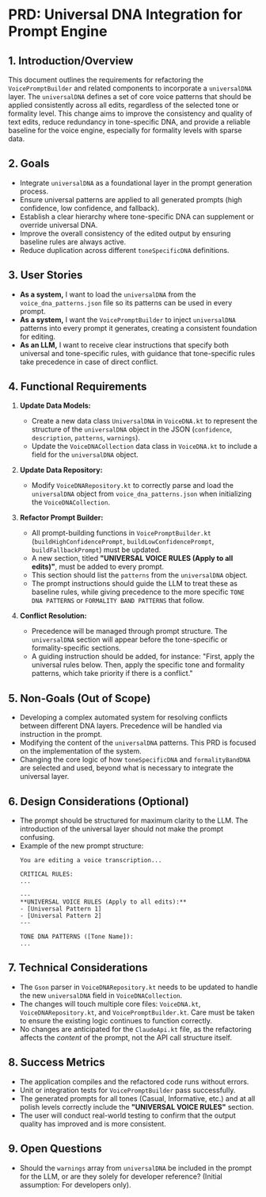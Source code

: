 # PRD: Universal DNA Integration for Prompt Engine

## 1. Introduction/Overview

This document outlines the requirements for refactoring the `VoicePromptBuilder` and related components to incorporate a `universalDNA` layer. The `universalDNA` defines a set of core voice patterns that should be applied consistently across all edits, regardless of the selected tone or formality level. This change aims to improve the consistency and quality of text edits, reduce redundancy in tone-specific DNA, and provide a reliable baseline for the voice engine, especially for formality levels with sparse data.

## 2. Goals

-   Integrate `universalDNA` as a foundational layer in the prompt generation process.
-   Ensure universal patterns are applied to all generated prompts (high confidence, low confidence, and fallback).
-   Establish a clear hierarchy where tone-specific DNA can supplement or override universal DNA.
-   Improve the overall consistency of the edited output by ensuring baseline rules are always active.
-   Reduce duplication across different `toneSpecificDNA` definitions.

## 3. User Stories

-   **As a system,** I want to load the `universalDNA` from the `voice_dna_patterns.json` file so its patterns can be used in every prompt.
-   **As a system,** I want the `VoicePromptBuilder` to inject `universalDNA` patterns into every prompt it generates, creating a consistent foundation for editing.
-   **As an LLM,** I want to receive clear instructions that specify both universal and tone-specific rules, with guidance that tone-specific rules take precedence in case of direct conflict.

## 4. Functional Requirements

1.  **Update Data Models:**
    -   Create a new data class `UniversalDNA` in `VoiceDNA.kt` to represent the structure of the `universalDNA` object in the JSON (`confidence`, `description`, `patterns`, `warnings`).
    -   Update the `VoiceDNACollection` data class in `VoiceDNA.kt` to include a field for the `universalDNA` object.

2.  **Update Data Repository:**
    -   Modify `VoiceDNARepository.kt` to correctly parse and load the `universalDNA` object from `voice_dna_patterns.json` when initializing the `VoiceDNACollection`.

3.  **Refactor Prompt Builder:**
    -   All prompt-building functions in `VoicePromptBuilder.kt` (`buildHighConfidencePrompt`, `buildLowConfidencePrompt`, `buildFallbackPrompt`) must be updated.
    -   A new section, titled **"UNIVERSAL VOICE RULES (Apply to all edits)"**, must be added to every prompt.
    -   This section should list the `patterns` from the `universalDNA` object.
    -   The prompt instructions should guide the LLM to treat these as baseline rules, while giving precedence to the more specific `TONE DNA PATTERNS` or `FORMALITY BAND PATTERNS` that follow.

4.  **Conflict Resolution:**
    -   Precedence will be managed through prompt structure. The `universalDNA` section will appear before the tone-specific or formality-specific sections.
    -   A guiding instruction should be added, for instance: "First, apply the universal rules below. Then, apply the specific tone and formality patterns, which take priority if there is a conflict."

## 5. Non-Goals (Out of Scope)

-   Developing a complex automated system for resolving conflicts between different DNA layers. Precedence will be handled via instruction in the prompt.
-   Modifying the content of the `universalDNA` patterns. This PRD is focused on the implementation of the system.
-   Changing the core logic of how `toneSpecificDNA` and `formalityBandDNA` are selected and used, beyond what is necessary to integrate the universal layer.

## 6. Design Considerations (Optional)

-   The prompt should be structured for maximum clarity to the LLM. The introduction of the universal layer should not make the prompt confusing.
-   Example of the new prompt structure:
    ```
    You are editing a voice transcription...

    CRITICAL RULES:
    ...

    ---
    **UNIVERSAL VOICE RULES (Apply to all edits):**
    - [Universal Pattern 1]
    - [Universal Pattern 2]
    ---

    TONE DNA PATTERNS ([Tone Name]):
    ...
    ```

## 7. Technical Considerations

-   The `Gson` parser in `VoiceDNARepository.kt` needs to be updated to handle the new `universalDNA` field in `VoiceDNACollection`.
-   The changes will touch multiple core files: `VoiceDNA.kt`, `VoiceDNARepository.kt`, and `VoicePromptBuilder.kt`. Care must be taken to ensure the existing logic continues to function correctly.
-   No changes are anticipated for the `ClaudeApi.kt` file, as the refactoring affects the *content* of the prompt, not the API call structure itself.

## 8. Success Metrics

-   The application compiles and the refactored code runs without errors.
-   Unit or integration tests for `VoicePromptBuilder` pass successfully.
-   The generated prompts for all tones (Casual, Informative, etc.) and at all polish levels correctly include the **"UNIVERSAL VOICE RULES"** section.
-   The user will conduct real-world testing to confirm that the output quality has improved and is more consistent.

## 9. Open Questions

-   Should the `warnings` array from `universalDNA` be included in the prompt for the LLM, or are they solely for developer reference? (Initial assumption: For developers only). 